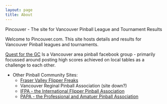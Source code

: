 ```yaml
---
layout: page
title: About
---
```


<p class="message">
  Pincouver - The site for Vancouver Pinball League and Tournament Results
</p>

Welcome to Pincouver.com. This site hosts details and results for Vancouver Pinball leagues and tournaments. 

[Quest for the GC](https://www.facebook.com/groups/pinballvancouver/) Is a Vancouver area pinball facebook group - primarily focussed around posting high scores achieved on local tables as a challenge to each other. 

* Other Pinball Community Sites:
  * [Fraser Valley Flipper Freaks](http://www.flipperfreaks.com/) 
  * Vancouver Reginal Pinball Association (site down?)
  * [IFPA - the International Flipper Pinball Association](http://www.ifpapinball.com/)
  * [PAPA - the Professional and Amatuer Pinball Association](http://papa.org)

